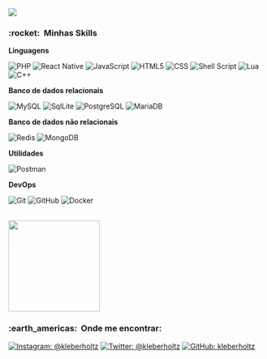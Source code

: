 
![](https://komarev.com/ghpvc/?username=kleberholtz&color=006bed)

<h3> :rocket: &nbsp;Minhas Skills </h3>

**Linguagens**

  ![PHP](https://img.shields.io/badge/PHP-777BB4?style=for-the-badge&logo=php&logoColor=white)
  ![React Native](https://img.shields.io/badge/React_Native-20232A?style=for-the-badge&logo=react&logoColor=61DAFB)
  ![JavaScript](https://img.shields.io/badge/JavaScript-323330?style=for-the-badge&logo=javascript&logoColor=F7DF1E)
  ![HTML5](https://img.shields.io/badge/HTML5-E34F26?style=for-the-badge&logo=html5&logoColor=white)
  ![CSS](https://img.shields.io/badge/CSS3-1572B6?style=for-the-badge&logo=css3&logoColor=white)
  ![Shell Script](https://img.shields.io/badge/Shell_Script-121011?style=for-the-badge&logo=gnu-bash&logoColor=white)
  ![Lua](https://img.shields.io/badge/Lua-2C2D72?style=for-the-badge&logo=lua&logoColor=white)
  ![C++](https://img.shields.io/badge/C%2B%2B-00599C?style=for-the-badge&logo=c%2B%2B&logoColor=white)

**Banco de dados relacionais**

  ![MySQL](https://img.shields.io/badge/MySQL-00000F?style=for-the-badge&logo=mysql&logoColor=white)
  ![SqlLite](https://img.shields.io/badge/SQLite-07405E?style=for-the-badge&logo=sqlite&logoColor=white)
  ![PostgreSQL](https://img.shields.io/badge/PostgreSQL-316192?style=for-the-badge&logo=postgresql&logoColor=white)
  ![MariaDB](https://img.shields.io/badge/MariaDB-01529E?style=for-the-badge&logo=mariadb&logoColor=white)

**Banco de dados não relacionais**

  ![Redis](https://img.shields.io/badge/Redis-D9281A?style=for-the-badge&logo=redis&logoColor=white)
  ![MongoDB](https://img.shields.io/badge/MongoDB-4EA94B?style=for-the-badge&logo=mongodb&logoColor=white)

**Utilidades**

  ![Postman](https://img.shields.io/badge/-Postman-333333?style=flat&logo=postman)

**DevOps**

  ![Git](https://img.shields.io/badge/Git-E34F26?style=for-the-badge&logo=git&logoColor=white)
  ![GitHub](https://img.shields.io/badge/GitHub-100000?style=for-the-badge&logo=github&logoColor=white)
  ![Docker](https://img.shields.io/badge/Docker-2496ED?style=for-the-badge&logo=docker&logoColor=white)

<br/>

<a href="https://github.com/kleberholtz">
  <img height="180em" src="https://github-readme-stats.vercel.app/api?username=kleberholtz&theme=default&show_icons=true" />
</a>

<br/>

<h3> :earth_americas: &nbsp;Onde me encontrar: </h3> 

[![Instagram: @kleberholtz](https://img.shields.io/badge/Instagram-E4405F?style=for-the-badge&logo=instagram&logoColor=white)](https://www.instagram.com/kleberholtz/?hl=pt)
[![Twitter: @kleberholtz](https://img.shields.io/badge/Twitter-1DA1F2?style=for-the-badge&logo=twitter&logoColor=white)](https://twitter.com/kleberholtz)
[![GitHub: kleberholtz](https://img.shields.io/badge/GitHub-100000?style=for-the-badge&logo=github&logoColor=white)](https://github.com/kleberholtz)
